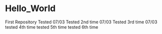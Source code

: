 # Hello_World
First Repository
Tested 07/03
Tested 2nd time 07/03
Tested 3rd time 07/03
tested 4th time
tested 5th time
tested 6th time
